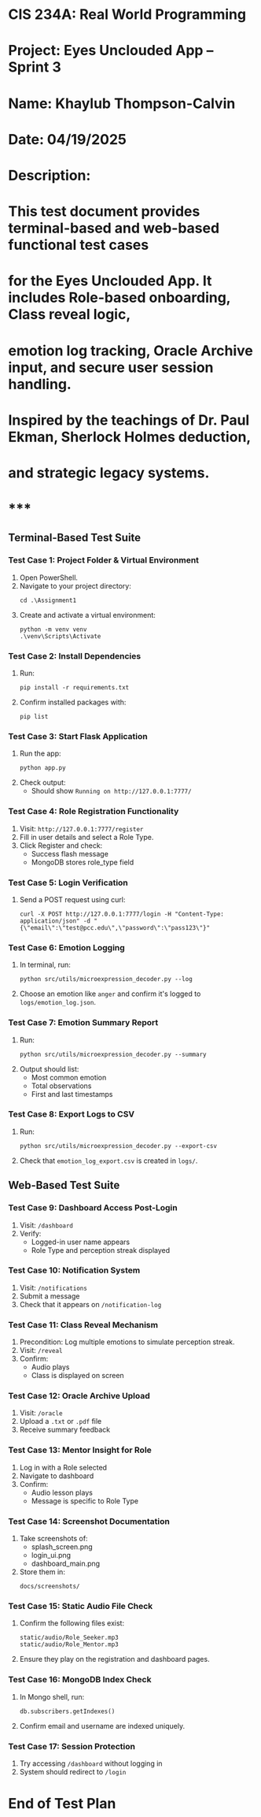 # CIS 234A: Real World Programming

# Project: Eyes Unclouded App – Sprint 3

# Name: Khaylub Thompson-Calvin

# Date: 04/19/2025

# Description:

# This test document provides terminal-based and web-based functional test cases

# for the Eyes Unclouded App. It includes Role-based onboarding, Class reveal logic,

# emotion log tracking, Oracle Archive input, and secure user session handling.

# Inspired by the teachings of Dr. Paul Ekman, Sherlock Holmes deduction,

# and strategic legacy systems.

# **********************************\*\*\***********************************

## Terminal-Based Test Suite

### Test Case 1: Project Folder & Virtual Environment

1. Open PowerShell.
2. Navigate to your project directory:
   ```
   cd .\Assignment1
   ```
3. Create and activate a virtual environment:
   ```
   python -m venv venv
   .\venv\Scripts\Activate
   ```

### Test Case 2: Install Dependencies

1. Run:
   ```
   pip install -r requirements.txt
   ```
2. Confirm installed packages with:
   ```
   pip list
   ```

### Test Case 3: Start Flask Application

1. Run the app:
   ```
   python app.py
   ```
2. Check output:
   - Should show `Running on http://127.0.0.1:7777/`

### Test Case 4: Role Registration Functionality

1. Visit: `http://127.0.0.1:7777/register`
2. Fill in user details and select a Role Type.
3. Click Register and check:
   - Success flash message
   - MongoDB stores role_type field

### Test Case 5: Login Verification

1. Send a POST request using curl:
   ```
   curl -X POST http://127.0.0.1:7777/login -H "Content-Type: application/json" -d "{\"email\":\"test@pcc.edu\",\"password\":\"pass123\"}"
   ```

### Test Case 6: Emotion Logging

1. In terminal, run:
   ```
   python src/utils/microexpression_decoder.py --log
   ```
2. Choose an emotion like `anger` and confirm it's logged to `logs/emotion_log.json`.

### Test Case 7: Emotion Summary Report

1. Run:
   ```
   python src/utils/microexpression_decoder.py --summary
   ```
2. Output should list:
   - Most common emotion
   - Total observations
   - First and last timestamps

### Test Case 8: Export Logs to CSV

1. Run:
   ```
   python src/utils/microexpression_decoder.py --export-csv
   ```
2. Check that `emotion_log_export.csv` is created in `logs/`.

## Web-Based Test Suite

### Test Case 9: Dashboard Access Post-Login

1. Visit: `/dashboard`
2. Verify:
   - Logged-in user name appears
   - Role Type and perception streak displayed

### Test Case 10: Notification System

1. Visit: `/notifications`
2. Submit a message
3. Check that it appears on `/notification-log`

### Test Case 11: Class Reveal Mechanism

1. Precondition: Log multiple emotions to simulate perception streak.
2. Visit: `/reveal`
3. Confirm:
   - Audio plays
   - Class is displayed on screen

### Test Case 12: Oracle Archive Upload

1. Visit: `/oracle`
2. Upload a `.txt` or `.pdf` file
3. Receive summary feedback

### Test Case 13: Mentor Insight for Role

1. Log in with a Role selected
2. Navigate to dashboard
3. Confirm:
   - Audio lesson plays
   - Message is specific to Role Type

### Test Case 14: Screenshot Documentation

1. Take screenshots of:
   - splash_screen.png
   - login_ui.png
   - dashboard_main.png
2. Store them in:
   ```
   docs/screenshots/
   ```

### Test Case 15: Static Audio File Check

1. Confirm the following files exist:
   ```
   static/audio/Role_Seeker.mp3
   static/audio/Role_Mentor.mp3
   ```
2. Ensure they play on the registration and dashboard pages.

### Test Case 16: MongoDB Index Check

1. In Mongo shell, run:
   ```
   db.subscribers.getIndexes()
   ```
2. Confirm email and username are indexed uniquely.

### Test Case 17: Session Protection

1. Try accessing `/dashboard` without logging in
2. System should redirect to `/login`

# End of Test Plan
